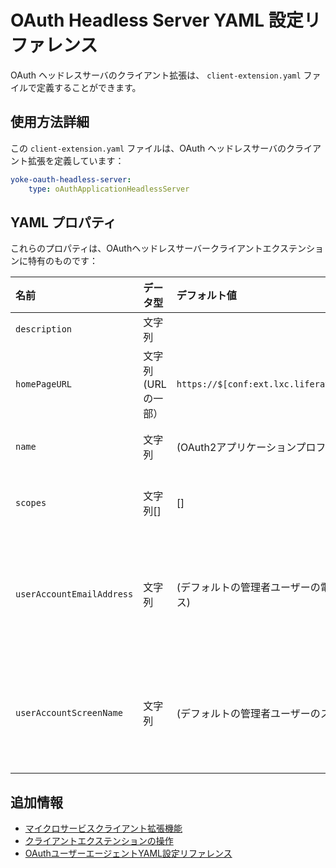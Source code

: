 # OAuth Headless Server YAML 設定リファレンス

OAuth ヘッドレスサーバのクライアント拡張は、 `client-extension.yaml` ファイルで定義することができます。

## 使用方法詳細

この `client-extension.yaml` ファイルは、OAuth ヘッドレスサーバのクライアント拡張を定義しています：

```yaml
yoke-oauth-headless-server:
    type: oAuthApplicationHeadlessServer
```

## YAML プロパティ

これらのプロパティは、OAuthヘッドレスサーバークライアントエクステンションに特有のものです：

| 名前                        | データ型        | デフォルト値                                           | 説明                                                                                              |
|:------------------------- |:----------- |:------------------------------------------------ |:----------------------------------------------------------------------------------------------- |
| `description`             | 文字列         |                                                  | クライアントエクステンションの説明です。                                                                            |
| `homePageURL`             | 文字列(URLの一部） | `https://$[conf:ext.lxc.liferay.com.mainDomain]` | OAuth2アプリケーションプロファイルのリソースサーバーのベースアドレスです。                                                        |
| `name`                    | 文字列         | (OAuth2アプリケーションプロファイルから派生）。                      | OAuth2アプリケーションプロファイルの名前です。 | `privacyPolicyURL` | URL | OAuth2アプリケーションプロファイルのプライバシーポリシーのURLです。  |
| `scopes`                  | 文字列[]       | []                                               | OAuth2 アプリケーションプロファイルに関連づけられたスコープの配列です。                                                         |
| `userAccountEmailAddress` | 文字列         | (デフォルトの管理者ユーザーの電子メールアドレス)                        | このOAuth2アプリケーションプロファイルに関連するユーザーアカウントの電子メールアドレスです。 `userAccountScreenName` プロパティが未定義の場合のみ使用されます。 |
| `userAccountScreenName`   | 文字列         | (デフォルトの管理者ユーザーのスクリーンネーム)                         | OAuth2アプリケーションプロファイルに関連するユーザーアカウントのスクリーンネーム。 これは、 `userAccountEmailAddress`の値をオーバーライドします。       |

## 追加情報

* [マイクロサービスクライアント拡張機能](../microservice-client-extensions.md)
* [クライアントエクステンションの操作](../working-with-client-extensions.md)
* [OAuthユーザーエージェントYAML設定リファレンス](./oauth-user-agent-yaml-configuration-reference.md)
